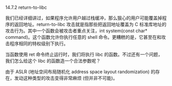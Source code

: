 14.7.2 return-to-libc

我们已经详细讲过，如果程序允许用户越过栈缓冲，那么狠心的用户可能覆盖掉程序的返回地址。return-to-libc 攻击就是指那些把返回地址覆盖为 C 标准库地址的攻击行为。其中一个函数会被攻击者重点关注，int system\(const char\* command\)。这个函数允许你执行任意的 shell 命令。更糟糕的是，它甚至在和攻击程序相同的特权级别下执行。

当函数使用 ret 命令终止运行时，我们将执行 libc 的函数。不过还有一个问题，我们怎么给这个 libc 的函数造一个合法参数呢？

由于 ASLR \(地址空间布局随机化 address space layout randomization\) 的存在，发动这种类型的攻击变得非常麻烦 \(但并非不可能\)。

